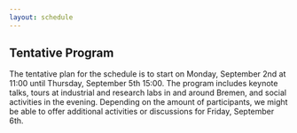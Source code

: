 ```yaml
---
layout: schedule
---
```


## Tentative Program

The tentative plan for the schedule is to start on Monday, September 2nd at 11:00 until Thursday, September 5th 15:00. The program includes keynote talks, tours at industrial and research labs in and around Bremen, and social activities in the evening.
Depending on the amount of participants, we might be able to offer additional activities or discussions for Friday, September 6th.
 